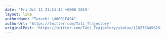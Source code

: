 ```yaml
---
date: 'Fri Oct 11 21:14:42 +0000 2019'
layout: like
authorName: "Tateeh! \U0001F49A"
authorUrl: 'https://twitter.com/Tati_Trajectory'
originalPost: 'https://twitter.com/Tati_Trajectory/status/1182766496231153670'
---
```

